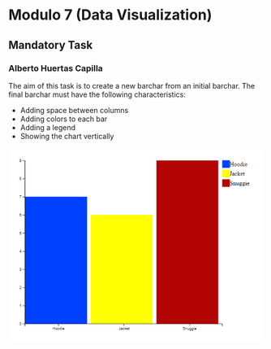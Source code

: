 # Modulo 7 (Data Visualization)
## Mandatory Task
### Alberto Huertas Capilla

The aim of this task is to create a new barchar from an initial barchar. The final barchar must have the following characteristics:
- Adding space between columns
- Adding colors to each bar
- Adding a legend
- Showing the chart vertically


![picture](pictures\Final.PNG)





